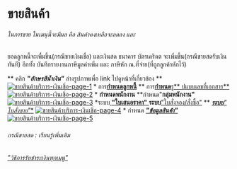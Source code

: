 # ขายสินค้า

######  ในการขาย ในเมนุนี้จะมีผล คือ สินค้าคงเหลือจะลดลง และ
ยอดลูกหนี้จะเพื่มขึ้น(กรณีขายเงินเชื่อ) และเงินสด ธนาคาร บัตรเคริดต
จะเพิ่มขึ้น(กรณีขายสดรับเงินทันที) อีกทั้ง บันทึกรายงานภาษีมูลค่าเพิ่ม และ
ภาษีหัก ณ.ที่จ่าย(ที่ถูกลูกค้าหักไว้)

** คลิก  _**"อักษรสีน้ำเงิน"**_ ล่างรูปภาพเพื่อ link ไปดูหน้าที่เกี่ยวข้อง **
[![ขายสินค้าบริการ-เงินเชิ่อ-page-1](http://www.smlaccount.com/manual/wp-content/uploads/2017/10/ขายสินค้าบริการ-เงินเชิ่อ-page-1.jpg)](http://www.smlaccount.com/manual/wp-content/uploads/2017/10/ขายสินค้าบริการ-เงินเชิ่อ-page-1.jpg) *
การ[**กำหนดลูกหนี้**](http://www.smlaccount.com/manual/?page_id=992) **
การ[**กำหนด**รู**
ปแบบเลขที่เอกสาร**](http://www.smlaccount.com/manual/?page_id=416)
[![ขายสินค้าบริการ-เงินเชิ่อ-page-2](http://www.smlaccount.com/manual/wp-content/uploads/2017/10/ขายสินค้าบริการ-เงินเชิ่อ-page-2.jpg)](http://www.smlaccount.com/manual/wp-content/uploads/2017/10/ขายสินค้าบริการ-เงินเชิ่อ-page-2.jpg) *
**กำหนดพนักงาน** **กำหนด"**กลุ่มพนักงาน"**
[![ขายสินค้าบริการ-เงินเชิ่อ-page-3](http://www.smlaccount.com/manual/wp-content/uploads/2017/10/ขายสินค้าบริการ-เงินเชิ่อ-page-3.jpg)](http://www.smlaccount.com/manual/wp-content/uploads/2017/10/ขายสินค้าบริการ-เงินเชิ่อ-page-3.jpg) *ระบบ[
**"ใบเสนอราคา"** ](http://www.smlaccount.com/manual/?page_id=573)
**ระบบ**["ใบสั่งจอง/สั่งซื้อ"](http://www.smlaccount.com/manual/?page_id=577)
** [***ระบบ**" ใบสั่งขาย"**](http://www.smlaccount.com/manual/?page_id=581)
[![ขายสินค้าบริการ-เงินเชิ่อ-page-4](http://www.smlaccount.com/manual/wp-content/uploads/2017/10/ขายสินค้าบริการ-เงินเชิ่อ-page-4.jpg)](http://www.smlaccount.com/manual/wp-content/uploads/2017/10/ขายสินค้าบริการ-เงินเชิ่อ-page-4.jpg) * กำหนด
[_**"ข้อมูลสินค้า"**_](http://www.smlaccount.com/manual/?page_id=1089)
[![ขายสินค้าบริการ-เงินเชิ่อ-page-5](http://www.smlaccount.com/manual/wp-content/uploads/2017/10/ขายสินค้าบริการ-เงินเชิ่อ-page-5.jpg)](http://www.smlaccount.com/manual/wp-content/uploads/2017/10/ขายสินค้าบริการ-เงินเชิ่อ-page-5.jpg)

###### กรณีขายสด :  เรียนรู้เพิ่มเติม
_["วิธีการรับชำระเงินทุกเมนู"](http://www.smlaccount.com/manual/?page_id=365)_

  

